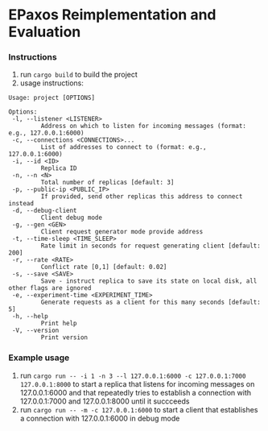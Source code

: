 # EPaxos Reimplementation and Evaluation

### Instructions 
 1) run `cargo build` to build the project
 2) usage instructions:
 ```
 Usage: project [OPTIONS]

Options:
  -l, --listener <LISTENER>
          Address on which to listen for incoming messages (format: e.g., 127.0.0.1:6000)
  -c, --connections <CONNECTIONS>...
          List of addresses to connect to (format: e.g., 127.0.0.1:6000)
  -i, --id <ID>
          Replica ID
  -n, --n <N>
          Total number of replicas [default: 3]
  -p, --public-ip <PUBLIC_IP>
          If provided, send other replicas this address to connect instead
  -d, --debug-client
          Client debug mode
  -g, --gen <GEN>
          Client request generator mode provide address
  -t, --time-sleep <TIME_SLEEP>
          Rate limit in seconds for request generating client [default: 200]
  -r, --rate <RATE>
          Conflict rate [0,1] [default: 0.02]
  -s, --save <SAVE>
          Save - instruct replica to save its state on local disk, all other flags are ignored
  -e, --experiment-time <EXPERIMENT_TIME>
          Generate requests as a client for this many seconds [default: 5]
  -h, --help
          Print help
  -V, --version
          Print version
 ```


### Example usage

1) run `cargo run -- -i 1 -n 3 --l 127.0.0.1:6000 -c 127.0.0.1:7000 127.0.0.1:8000` to start a replica that listens for incoming messages on 127.0.0.1:6000 and that repeatedly tries to establish a connection with 127.0.0.1:7000 and 127.0.0.1:8000 until it succceeds
2) run `cargo run -- -m -c 127.0.0.1:6000` to start a client that establishes a connection with 127.0.0.1:6000 in debug mode 

